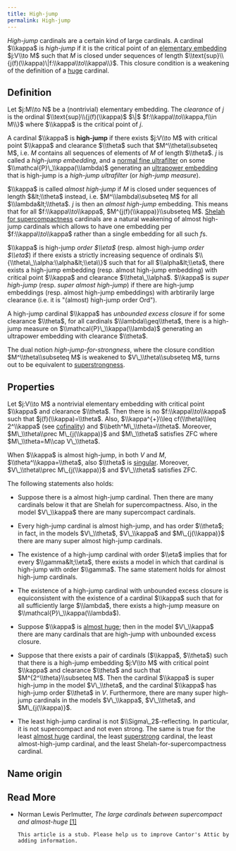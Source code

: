 ```yaml
---
title: High-jump
permalink: High-jump
---
```


*High-jump* cardinals are a certain kind of large cardinals. A cardinal
$\\kappa$ is *high-jump* if it is the critical point of an [elementary
embedding](Elementary_embedding "Elementary embedding")
$j:V\\to M$ such that $M$ is closed under sequences of length
$\\text{sup}\\{j(f)(\\kappa)\|f:\\kappa\\to\\kappa\\}$. This closure
condition is a weakening of the definition of a
[huge](Huge "Huge")
cardinal.

## Definition

Let $j:M\\to N$ be a (nontrivial) elementary embedding. The *clearance*
of $j$ is the ordinal $\\text{sup}\\{j(f)(\\kappa)$ $\|$
$f:\\kappa\\to\\kappa,f\\in M\\}$ where $\\kappa$ is the critical point
of $j$.

A cardinal $\\kappa$ is **high-jump** if there exists $j:V\\to M$ with
critical point $\\kappa$ and clearance $\\theta$ such that
$M^\\theta\\subseteq M$, i.e. $M$ contains all sequences of elements of
$M$ of length $\\theta$. $j$ is called a *high-jump embedding*, and a
[normal fine
ultrafilter](Filter "Filter")
on some $\\mathcal{P}\_\\kappa(\\lambda)$ generating an [ultrapower
embedding](Ultrapower "Ultrapower")
that is high-jump is a *high-jump ultrafilter* (or *high-jump measure*).

$\\kappa$ is called *almost high-jump* if $M$ is closed under sequences
of length $&lt;\\theta$ instead, i.e. $M^\\lambda\\subseteq M$ for all
$\\lambda&lt;\\theta$. $j$ is then an *almost high-jump* embedding. This
means that for all $f:\\kappa\\to\\kappa$, $M^{j(f)(\\kappa)}\\subseteq
M$.
<a href="Shelah" class="mw-redirect" title="Shelah">Shelah for supercompactness</a>
cardinals are a natural weakening of almost high-jump cardinals which
allows to have one embedding per $f:\\kappa\\to\\kappa$ rather than a
single embedding for all such $f$s.

$\\kappa$ is high-jump *order $\\eta$* (resp. almost high-jump *order
$\\eta$*) if there exists a strictly increasing sequence of ordinals
$\\{\\theta\_\\alpha:\\alpha&lt;\\eta\\}$ such that for all
$\\alpha&lt;\\eta$, there exists a high-jump embedding (resp. almost
high-jump embedding) with critical point $\\kappa$ and clearance
$\\theta\_\\alpha$. $\\kappa$ is *super high-jump* (resp. *super almost
high-jump*) if there are high-jump embeddings (resp. almost high-jump
embeddings) with arbtirarily large clearance (i.e. it is "(almost)
high-jump order Ord").

A high-jump cardinal $\\kappa$ has *unbounded excess closure* if for
some clearance $\\theta$, for all cardinals $\\lambda\\geq\\theta$,
there is a high-jump measure on $\\mathcal{P}\_\\kappa(\\lambda)$
generating an ultrapower embedding with clearance $\\theta$.

The dual notion *high-jump-for-strongness*, where the closure condition
$M^\\theta\\subseteq M$ is weakened to $V\_\\theta\\subseteq M$, turns
out to be equivalent to
[superstrongness](Superstrong "Superstrong").

## Properties

Let $j:V\\to M$ a nontrivial elementary embedding with critical point
$\\kappa$ and clearance $\\theta$. Then there is no
$f:\\kappa\\to\\kappa$ such that $j(f)(\\kappa)=\\theta$. Also,
$\\kappa^{+}\\leq cf(\\theta)\\leq 2^\\kappa$ (see
<a href="Cofinality" class="mw-redirect" title="Cofinality">cofinality</a>)
and $\\beth^M\_\\theta=\\theta$. Moreover, $M\_\\theta\\prec
M\_{j(\\kappa)}$ and $M\_\\theta$ satisfies ZFC where $M\_\\theta=M\\cap
V\_\\theta$.

When $\\kappa$ is almost high-jump, in both $V$ and $M$,
$\\theta^\\kappa=\\theta$, also $\\theta$ is
<a href="Singular" class="mw-redirect" title="Singular">singular</a>.
Moreover, $V\_\\theta\\prec M\_{j(\\kappa)}$ and $V\_\\theta$ satisfies
ZFC.

The following statements also holds:

-   Suppose there is a almost high-jump cardinal. Then there are many
    cardinals below it that are Shelah for supercompactness. Also, in
    the model $V\_\\kappa$ there are many supercompact cardinals.


-   Every high-jump cardinal is almost high-jump, and has order
    $\\theta$; in fact, in the models $V\_\\theta$, $V\_\\kappa$ and
    $M\_{j(\\kappa)}$ there are many super almost high-jump cardinals.


-   The existence of a high-jump cardinal with order $\\eta$ implies
    that for every $\\gamma&lt;\\eta$, there exists a model in which
    that cardinal is high-jump with order $\\gamma$. The same statement
    holds for almost high-jump cardinals.


-   The existence of a high-jump cardinal with unbounded excess closure
    is equiconsistent with the existence of a cardinal $\\kappa$ such
    that for all sufficiently large $\\lambda$, there exists a high-jump
    measure on $\\mathcal{P}\_\\kappa(\\lambda$).


-   Suppose $\\kappa$ is [almost
    huge](Huge "Huge");
    then in the model $V\_\\kappa$ there are many cardinals that are
    high-jump with unbounded excess closure.


-   Suppose that there exists a pair of cardinals ($\\kappa$, $\\theta$)
    such that there is a high-jump embedding $j:V\\to M$ with critical
    point $\\kappa$ and clearance $\\theta$ and such that
    $M^{2^\\theta}\\subseteq M$. Then the cardinal $\\kappa$ is super
    high-jump in the model $V\_\\theta$, and the cardinal $\\kappa$ has
    high-jump order $\\theta$ in $V$. Furthermore, there are many super
    high-jump cardinals in the models $V\_\\kappa$, $V\_\\theta$, and
    $M\_{j(\\kappa)}$.


-   The least high-jump cardinal is not $\\Sigma\_2$-reflecting. In
    particular, it is not supercompact and not even strong. The same is
    true for the least [almost
    huge](Huge "Huge")
    cardinal, the least
    [superstrong](Superstrong "Superstrong")
    cardinal, the least almost-high-jump cardinal, and the least
    Shelah-for-supercompactness cardinal.

## Name origin

## Read More

-   Norman Lewis Perlmutter, *The large cardinals between supercompact
    and almost-huge*
    <a href="http://boolesrings.org/perlmutter/files/2013/07/HighJumpForJournal.pdf" class="external autonumber">[1]</a>

  

        This article is a stub. Please help us to improve Cantor's Attic by adding information.



